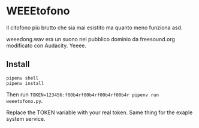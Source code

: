 # WEEEtofono

Il citofono più brutto che sia mai esistito ma quanto meno funziona asd.

weeedong.wav era un suono nel pubblico dominio da freesound.org modificato con Audacity. Yeeee.

## Install

```
pipenv shell
pipenv install
```

Then run `TOKEN=123456:f00b4rf00b4rf00b4rf00b4r pipenv run weeetofono.py`.

Replace the TOKEN variable with your real token. Same thing for the exaple system service.
